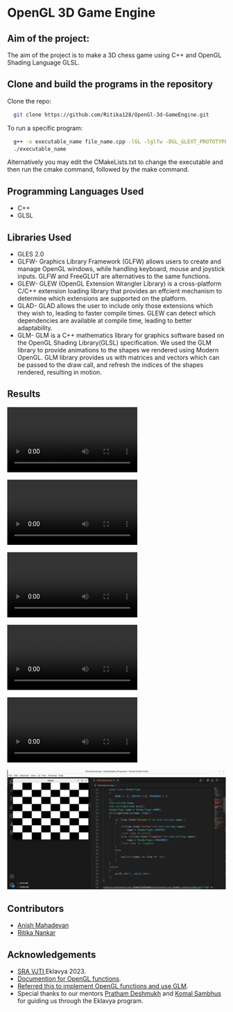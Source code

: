
# OpenGL 3D Game Engine

## Aim of the project:
The aim of the project is to make a 3D chess game using C++ and OpenGL Shading Language GLSL.


## Clone and build the programs in the repository

Clone the repo:

```bash
  git clone https://github.com/Ritika128/OpenGl-3d-GameEngine.git
```

To run a specific program:

```bash
  g++ -o executable_name file_name.cpp -lGL -lglfw -DGL_GLEXT_PROTOTYPES -I./glm-master
  ./executable_name
```
Alternatively you may edit the CMakeLists.txt to change the executable and then run the cmake command, followed by the make command.

## Programming Languages Used
* C++
* GLSL



## Libraries Used
* GLES 2.0
* GLFW- Graphics Library Framework (GLFW) allows users to create and manage OpenGL windows, while handling keyboard, mouse and joystick inputs. GLFW and FreeGLUT are alternatives to the same functions.
* GLEW- GLEW (OpenGL Extension Wrangler Library) is a cross-platform C/C++ extension loading library that provides an effcient mechanism to determine which extensions are supported on the platform.
* GLAD- GLAD allows the user to include only those extensions which they wish to, leading to faster compile times. GLEW can detect which dependencies are available at compile time, leading to better adaptability.
* GLM- GLM is a C++ mathematics library for graphics software based on the OpenGL Shading Library(GLSL) specification. We used the GLM library to provide animations to the shapes we rendered using Modern OpenGL. GLM library provides us with matrices and vectors which can be passed to the draw call, and refresh the indices of the shapes rendered, resulting in motion.
  
## Results
![Translation Animation](https://github.com/Ritika128/OpenGl-3d-GameEngine/blob/main/media/Translation.qt)

![Rotation Animation](https://github.com/Ritika128/OpenGl-3d-GameEngine/blob/main/media/Rotation.qt)

![Jumping Animation](https://github.com/Ritika128/OpenGl-3d-GameEngine/blob/main/media/Jumping.qt)

![Render of rotating pyramid](https://github.com/Ritika128/OpenGl-3d-GameEngine/blob/main/media/Pyramid.mov)

![Render of rotating cube](https://github.com/Ritika128/OpenGl-3d-GameEngine/blob/main/media/Cube.mov)

![Render of chessboard](https://github.com/Ritika128/OpenGl-3d-GameEngine/blob/main/media/Chessboard.png)

## Contributors

* [Anish Mahadevan](https://github.com/Faulty404)
* [Ritika Nankar](https://github.com/Ritika128)


## Acknowledgements

 - [SRA VJTI ](https://sravjti.in/)Eklavya 2023.
 - [Documention for OpenGL functions](https://docs.gl/).
 - [Referred this to implement OpenGL functions and use GLM](https://learnopengl.com/).
 - Special thanks to our mentors [Pratham Deshmukh](https://github.com/Pratham-Bot) and [Komal Sambhus](https://github.com/Komal0103) for guiding us through the Eklavya program.


